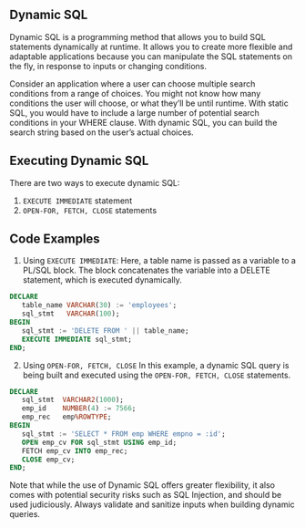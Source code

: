 ## Dynamic SQL

Dynamic SQL is a programming method that allows you to build SQL statements dynamically at runtime. It allows you to create more flexible and adaptable applications because you can manipulate the SQL statements on the fly, in response to inputs or changing conditions.

Consider an application where a user can choose multiple search conditions from a range of choices. You might not know how many conditions the user will choose, or what they’ll be until runtime. With static SQL, you would have to include a large number of potential search conditions in your WHERE clause. With dynamic SQL, you can build the search string based on the user’s actual choices.

## Executing Dynamic SQL

There are two ways to execute dynamic SQL:

1. `EXECUTE IMMEDIATE` statement
2. `OPEN-FOR, FETCH, CLOSE` statements

## Code Examples

1. Using `EXECUTE IMMEDIATE`:
Here, a table name is passed as a variable to a PL/SQL block. The block concatenates the variable into a DELETE statement, which is executed dynamically.

```SQL
DECLARE 
   table_name VARCHAR(30) := 'employees'; 
   sql_stmt   VARCHAR(100); 
BEGIN 
   sql_stmt := 'DELETE FROM ' || table_name; 
   EXECUTE IMMEDIATE sql_stmt; 
END;
```
2. Using `OPEN-FOR, FETCH, CLOSE`
In this example, a dynamic SQL query is being built and executed using the `OPEN-FOR, FETCH, CLOSE` statements.

```SQL
DECLARE 
   sql_stmt  VARCHAR2(1000);
   emp_id    NUMBER(4) := 7566; 
   emp_rec   emp%ROWTYPE; 
BEGIN 
   sql_stmt := 'SELECT * FROM emp WHERE empno = :id'; 
   OPEN emp_cv FOR sql_stmt USING emp_id; 
   FETCH emp_cv INTO emp_rec; 
   CLOSE emp_cv; 
END;
```
Note that while the use of Dynamic SQL offers greater flexibility, it also comes with potential security risks such as SQL Injection, and should be used judiciously. Always validate and sanitize inputs when building dynamic queries.